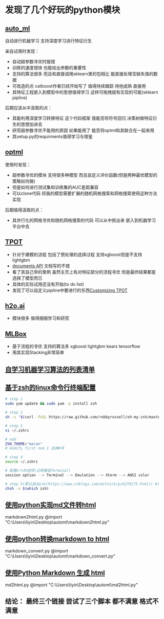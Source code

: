 # 发现了几个好玩的python模块

## [auto_ml](https://github.com/ClimbsRocks/auto_ml)

自动进行机器学习 支持深度学习进行特征衍生

亲自试用时发现：

* 自动超参数寻优时报错
* 训练的速度很快 也能给出参数的重要性
* 支持的算法很多 而且和直接调用sklearn里的包相比 能直接处理含缺失值的数据
* 可改造的点 catboost作者已经开始写了 值得持续跟踪 待他成熟 直接用
* 其特征工程嵌入到模型中的思想值得学习 这样可拖拽就有实现的可能(sklearn pipline)

后期应该从中汲取的点：

* 其能利用深度学习转换特征 这个代码框架 我能否将符号回归 决策树做特征衍生的思想加进去
* 研究超参数寻优不能用的原因 如果能用了 能否将optml和其联合在一起来用
* 其setup.py的requirments值得学习与借鉴

## [optml](https://github.com/johannespetrat/OptML)

使用时发现：

* 超参数寻优的模块 支持很多种模型 而且自定义评价函数(但是两种最优模型的策略如何做)
* 但是如何进行测试集和训练集的AUC差距兼容
* 可以clone代码 将我的模型需要扩展的随机网格搜索和网格搜索使用这种方法实现

后期值得汲取的点：

* 其并行化的网格寻优和随机网格搜索的代码 可以从中抠出来 嵌入到机器学习平台中去

## [TPOT](https://github.com/EpistasisLab/tpot)

* 针对于建模的流程 包括了预处理的选择过程 支持xgboost但是不支持lightgbm
* [documents API](http://epistasislab.github.io/tpot/api/) 文档写的不错
* 看了其自己举的案例 虽然主页上有对特征部分的流程寻优 但是最终结果都是选择了模型而已
* 具体的实际试用还没有开始(to do list)
* 发现了可以自定义pipline中要进行的东西[Customizing TPOT](http://epistasislab.github.io/tpot/using/#what-to-expect-from-automl-software)

## [h2o.ai](https://github.com/h2oai/h2o-3)

* 模块很多 值得细细学习和研究

## [MLBox](http://mlbox.readthedocs.io/en/latest/)

* 基于流程的寻优 支持的算法多 xgboost lightgbm kears tensorflow
* 用其实现Stacking非常简单

## [自学习机器学习算法的列表清单](http://epistasislab.github.io/tpot/related/)

## [基于zsh的linux命令行终端配置](https://github.com/robbyrussell/oh-my-zsh/wiki/Installing-ZSH)

```bash
# step 1
sudo yum update && sudo yum -y install zsh

# step 2
sh -c "$(curl -fsSL https://raw.github.com/robbyrussell/oh-my-zsh/master/tools/install.sh)"

# step 3
vi ~/.zshrc

# add
ZSH_THEME="maran"
# modify first num 1 去掉#号

# step 4
source ~/.zshrc

# 配置crt的选项(记得重启Terminal)
session option --> Terminal --> Emulation --> Xterm --> ANSI color

# step 5(默认启动zsh(https://www.cnblogs.com/mitnick/p/6270175.html)) #记得重开终端
chsh -s $(which zsh)
```

## [使用python实现md文件转html](https://blog.csdn.net/lyt_44/article/details/38614999)

markdown2html.py
@import "C:\Users\liyin\Desktop\automl\markdown2html.py"

## [使用python转换markdown to html](https://www.cnblogs.com/WeyneChen/p/6670592.html)

markdown_convert.py
@import "C:\Users\liyin\Desktop\automl\markdown_convert.py"

## [使用Python Markdown 生成 html](https://segmentfault.com/a/1190000008993413)

md2html.py
@import "C:\Users\liyin\Desktop\automl\md2html.py"

## 结论： 最终三个链接 尝试了三个脚本 都不满意 格式不满意
